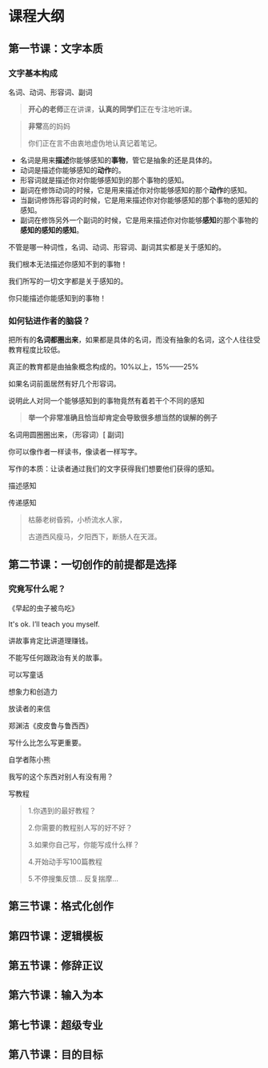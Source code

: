 # 课程大纲

## 第一节课：文字本质

### 文字基本构成

名词、动词、形容词、副词

> **开心的老师**正在讲课，**认真的同学们**正在专注地听课。

> **非常**高的妈妈
>
> 你们正在言不由衷地虚伪地认真记着笔记。

- 名词是用来**描述**你能够感知的**事物**，管它是抽象的还是具体的。
- 动词是描述你能够感知的**动作**的。
- 形容词就是描述你对你能够感知到的那个事物的感知。
- 副词在修饰动词的时候，它是用来描述你对你能够感知的那个**动作**的感知。
- 当副词修饰形容词的时候，它是用来描述你对你能够感知的那个事物的感知的感知。
- 副词在修饰另外一个副词的时候，它是用来描述你对你能够**感知**的那个事物的**感知的感知的感知**。

不管是哪一种词性，名词、动词、形容词、副词其实都是关于感知的。

我们根本无法描述你感知不到的事物！

我们所写的一切文字都是关于感知的。

你只能描述你能感知到的事物！

### 如何钻进作者的脑袋？

把所有的**名词都圈出来**，如果都是具体的名词，而没有抽象的名词，这个人往往受教育程度比较低。

真正的教育都是由抽象概念构成的。10%以上，15%——25%

如果名词前面居然有好几个形容词。

说明此人对同一个能够感知到的事物竟然有着若干个不同的感知

> **举一个非常准确且恰当却肯定会导致很多想当然的误解的例子**

名词用圆圈圈出来，（形容词）[ 副词]

你可以像作者一样读书，像读者一样写字。

写作的本质：让读者通过我们的文字获得我们想要他们获得的感知。

描述感知

传递感知

> 枯藤老树昏鸦，小桥流水人家，
>
> 古道西风瘦马，夕阳西下，断肠人在天涯。













## 第二节课：一切创作的前提都是选择

### 究竟写什么呢？

《早起的虫子被鸟吃》

It's ok. I’ll teach you myself.

讲故事肯定比讲道理赚钱。

不能写任何跟政治有关的故事。

可以写童话

想象力和创造力

放读者的来信

郑渊洁《皮皮鲁与鲁西西》

写什么比怎么写更重要。

自学者陈小熊

我写的这个东西对别人有没有用？

写教程

> 1.你遇到的最好教程？
>
> 2.你需要的教程别人写的好不好？
>
> 3.如果你自己写，你能写成什么样？
>
> 4.开始动手写100篇教程
>
> 5.不停搜集反馈... 反复揣摩...













## 第三节课：格式化创作

## 第四节课：逻辑模板

## 第五节课：修辞正议

## 第六节课：输入为本

## 第七节课：超级专业

## 第八节课：目的目标